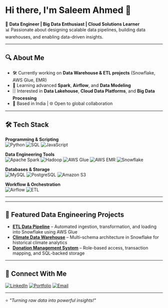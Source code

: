 # Hi there, I'm Saleem Ahmed 👋

💼 **Data Engineer | Big Data Enthusiast | Cloud Solutions Learner**  
📊 Passionate about designing scalable data pipelines, building data warehouses, and enabling data-driven insights.

---

## 🔍 About Me
- 🛠 Currently working on **Data Warehouse & ETL projects** (Snowflake, AWS Glue, EMR)
- 🌱 Learning advanced **Spark**, **Airflow**, and **Data Modeling**
- 🗄 Interested in **Data Lakehouse**, **Cloud Data Platforms**, and **Big Data Processing**
- 📍 Based in India | 🌐 Open to global collaboration

---

## 🛠 Tech Stack

**Programming & Scripting**  
![Python](https://img.shields.io/badge/-Python-3776AB?logo=python&logoColor=white)
![SQL](https://img.shields.io/badge/-SQL-4479A1?logo=postgresql&logoColor=white)
![JavaScript](https://img.shields.io/badge/-JavaScript-F7DF1E?logo=javascript&logoColor=black)

**Data Engineering Tools**  
![Apache Spark](https://img.shields.io/badge/-Apache%20Spark-E25A1C?logo=apachespark&logoColor=white)
![Hadoop](https://img.shields.io/badge/-Hadoop-66CCFF?logo=apache&logoColor=black)
![AWS Glue](https://img.shields.io/badge/-AWS%20Glue-232F3E?logo=amazonaws&logoColor=white)
![AWS EMR](https://img.shields.io/badge/-AWS%20EMR-FF9900?logo=amazonaws&logoColor=white)
![Snowflake](https://img.shields.io/badge/-Snowflake-29B5E8?logo=snowflake&logoColor=white)

**Databases & Storage**  
![MySQL](https://img.shields.io/badge/-MySQL-4479A1?logo=mysql&logoColor=white)
![PostgreSQL](https://img.shields.io/badge/-PostgreSQL-336791?logo=postgresql&logoColor=white)
![Amazon S3](https://img.shields.io/badge/-Amazon%20S3-569A31?logo=amazons3&logoColor=white)

**Workflow & Orchestration**  
![Airflow](https://img.shields.io/badge/-Apache%20Airflow-017CEE?logo=apacheairflow&logoColor=white)
![ETL](https://img.shields.io/badge/-ETL-4B8BBE?logo=data:image/svg+xml;base64,)

---

---

## 📌 Featured Data Engineering Projects
- **[ETL Data Pipeline](https://github.com/username/project)** – Automated ingestion, transformation, and loading into Snowflake using AWS Glue  
- **[Climate Data Warehouse](https://github.com/username/project)** – Multi-schema architecture in Snowflake for historical climate analytics  
- **[Donation Management System](https://github.com/username/project)** – Role-based access, transaction mapping, and SQL-backed storage  

---

## 🤝 Connect With Me
[![LinkedIn](https://img.shields.io/badge/-LinkedIn-blue?logo=linkedin)](https://www.linkedin.com/in/saleem-ahmed-/)
[![Portfolio](https://img.shields.io/badge/-Portfolio-000000?logo=react&logoColor=white)](https://yourportfolio.com)
[![Email](https://img.shields.io/badge/-Email-D14836?logo=gmail&logoColor=white)](mailto:saleem0316ahmed.email@example.com)

---
⭐ _"Turning raw data into powerful insights!"_
